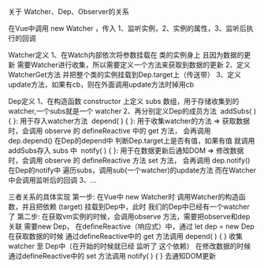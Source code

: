 关于 Watcher、Dep、Observer的关系



在Vue中调用 new Watcher ，传入 1、监听实例，2、实例的属性，3、监听后执行的回调

Watcher定义
1、在Watch内部依次将参数挂载在 类的实例身上 且因为数据的更新 需要Watcher进行收集，所以需要定义一个方法来获取到数据的更新
2、定义WatcherGet方法 并把整个类的实例挂载到Dep.target上（传送带）
3、定义update方法，如果有cb，则在外面调用update方法时掉用cb



Dep定义
1、在构造函数 constructor 上定义 subs 数组，用于存储收集到的watcher,一个subs就是一个 watcher
2、再分别定义Dep的成员方法
​	addSubs( ) { }: 用于存入watcher方法
​	depend( ) { }:  用于收集watcher的方法  => 获取数据时，会调用 observe 的 defineReactive 中的 get 方法，
                                           会再调用 dep.depend() 在Dep的depend中 判断Dep.target上是否有值，如果有值 就调用addSubs存入 subs 中
​	notify( ) { }:  用于在数据更新后通知DOM => 修改数据时，会调用 observe 的 defineReactive 方法 set 方法，
                                           会再调用 dep.notify() 在Dep的notify中 遍历subs，调用sub(一个watcher)的update方法 而在Watcher中会调用监听后的回调
3、...

三者关系的具体实现
第一步: 在Vue中 new Watcher时 调用Watcher的构造函数，并且把依赖 (target) 挂载到Dep中，此时 我们的Dep中已经有一个watcher了
第二步: 在获取vm实例的时候，会调用observe 方法，需要把observe和dep关联 需要new Dep， 在defineReactive（响应式）中，通过 let dep = new Dep
       在获取数据的时候 通过defineReactive中的 get 方法调用 depend( ) { } 收集 watcher 至 Dep中（在开始的时候就已经 监听了 这个依赖）
       在修改数据的时候 通过defineReactive中的 set 方法调用 notify( ) { } 去通知DOM更新
